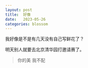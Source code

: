 ```yaml
---
layout: post
title:  好像
date:   2023-05-26
categories: blossom
---
```


我好像是不是有几天没有自己写鲜花了？

明天别人就要去北京清华园打邀请赛了。

>   你的美 我不配